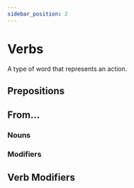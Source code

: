 ```yaml
---
sidebar_position: 2
---
```


# Verbs

A type of word that represents an action.

## Prepositions

## From...

### Nouns

### Modifiers

## Verb Modifiers
